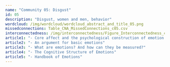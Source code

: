 ```yaml
---
name: "Community 05: Disgust"
id: 05
description: "Disgust, women and men, behavior"
wordcloud: /img/wordcloud/wordcloud_abstract_and_title_05.png
missedconnections: Table_CNA_MissedConnections_c05.csv
interconnectedness: /img/interconnectedness/Figure_Interconnectedness_c05.png
article1: "- Core affect and the psychological construction of emotion."
article2: "- An argument for basic emotions"
article3: "- What are emotions? And how can they be measured?"
article4: "- The Cognitive Structure of Emotions"
article5: "- Handbook of Emotions"
---
```

